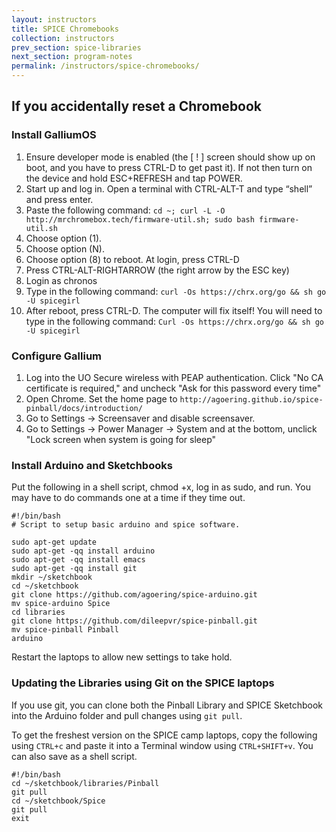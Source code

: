```yaml
---
layout: instructors
title: SPICE Chromebooks
collection: instructors
prev_section: spice-libraries
next_section: program-notes
permalink: /instructors/spice-chromebooks/
---
```


## If you accidentally reset a Chromebook

### Install GalliumOS
1. Ensure developer mode is enabled (the [ ! ] screen should show up on boot, and you have to press CTRL-D to get past it). If not then turn on the device and hold ESC+REFRESH and tap POWER.
2. Start up and log in. Open a terminal with CTRL-ALT-T and type “shell” and press enter.
3. Paste the following command:
    ```cd ~; curl -L -O http://mrchromebox.tech/firmware-util.sh; sudo bash firmware-util.sh```
4. Choose option (1).
5. Choose option (N).
6.  Choose option (8) to reboot. At login, press CTRL-D
7. Press CTRL-ALT-RIGHTARROW (the right arrow by the ESC key)
8. Login as chronos
9. Type in the following command: 
    ```curl -Os https://chrx.org/go && sh go -U spicegirl```
10. After reboot, press CTRL-D. The computer will fix itself! You will need to type in the following command:
    ```Curl -Os https://chrx.org/go && sh go -U spicegirl```

### Configure Gallium

1. Log into the UO Secure wireless with PEAP authentication. Click "No CA certificate is required," and uncheck "Ask for this password every time"
2. Open Chrome. Set the home page to ```http://agoering.github.io/spice-pinball/docs/introduction/```
3. Go to Settings -> Screensaver and disable screensaver. 
4. Go to Settings -> Power Manager -> System and at the bottom, unclick "Lock screen when system is going for sleep"


### Install Arduino and Sketchbooks

Put the following in a shell script, chmod +x, log in as sudo, and run. You may have to do commands one at a time if they time out.

```
#!/bin/bash
# Script to setup basic arduino and spice software.

sudo apt-get update
sudo apt-get -qq install arduino
sudo apt-get -qq install emacs
sudo apt-get -qq install git
mkdir ~/sketchbook
cd ~/sketchbook
git clone https://github.com/agoering/spice-arduino.git
mv spice-arduino Spice
cd libraries
git clone https://github.com/dileepvr/spice-pinball.git
mv spice-pinball Pinball
arduino
```

Restart the laptops to allow new settings to take hold.

### Updating the Libraries using Git on the SPICE laptops

If you use git, you can clone both the Pinball Library and SPICE Sketchbook into the Arduino folder and pull changes using ```git pull```. 

To get the freshest version on the SPICE camp laptops, copy the following using ```CTRL+c``` and paste it into a Terminal window using ```CTRL+SHIFT+v```. You can also save as a shell script.

```
#!/bin/bash
cd ~/sketchbook/libraries/Pinball
git pull
cd ~/sketchbook/Spice
git pull
exit
```
